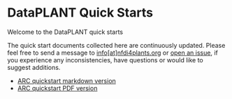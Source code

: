 
# DataPLANT Quick Starts

Welcome to the DataPLANT quick starts

The quick start documents collected here are continuously updated. Please feel free to send a message to <a href="mailto:info@nfdi4plants.org?subject=DataPLANT%20QuickStarts">info[at]nfdi4plants.org</a> or [open an issue](https://github.com/nfdi4plants/quickstart/issues/new/choose), if you experience any inconsistencies, have questions or would like to suggest additions.

- [ARC quickstart markdown version](quickstart_arc.md)
- [ARC quickstart PDF version](quickstart_arc.pdf)
